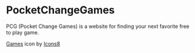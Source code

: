 # PocketChangeGames
PCG (Pocket Change Games) is a website for finding your next favorite free to play game.

<a  href="https://icons8.com/icon/42249/games">Games</a> icon by <a href="https://icons8.com">Icons8</a>
